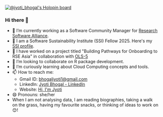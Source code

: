 [![@jyoti_bhogal's Holopin board](https://holopin.me/jyoti_bhogal)](https://holopin.io/@jyoti_bhogal)

### Hi there 👋

<!--
**jyoti-bhogal/jyoti-bhogal** is a ✨ _special_ ✨ repository because its `README.md` (this file) appears on your GitHub profile.

Here are some ideas to get you started:

- 🔭 I’m currently working on ...
- 🌱 I’m currently learning ...
- 👯 I’m looking to collaborate on ...
- 🤔 I’m looking for help with ...
- 💬 Ask me about ...
- 📫 How to reach me: 
- 😄 Pronouns: ...
- ⚡ Fun fact: ...
-->
-  🔭 I’m currently working as a Software Community Manager for [Research Software Alliance](https://www.researchsoft.org/).
-  🔭 I am a Software Sustainability Institute (SSI) Fellow 2025. Here's my [SSI profile](https://www.software.ac.uk/fellowship-programme/jyoti-bhogal). 
-  🔭 I have worked on a project titled "Building Pathways for Onboarding to RSE Asia" in collaboration with [OLS-5](https://openlifesci.org/ols-5/projects-participants/)
- 👯 I’m looking to collaborate on R package development.
- 🌱 I’m curiously learning about Cloud Computing concepts and tools.
- 📫 How to reach me: 
    - Gmail ID: bhogaljyoti1@gmail.com
    - LinkedIn: [Jyoti Bhogal - LinkedIn](https://www.linkedin.com/in/jyoti-bhogal/)
    - Website: [Hi, I'm Jyoti](https://jyoti-bhogal.github.io/about-me/)
- 😄 Pronouns: she/her
- When I am not analysing data, I am reading biographies, taking a walk on the grass, having my favourite snacks, or thinking of ideas to work on 😊!
